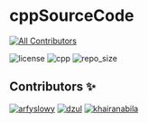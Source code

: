 # cppSourceCode


[![All Contributors](https://img.shields.io/badge/all_contributors-3-orange.svg?style=for-the-badge)](#contributors-)


![license](https://img.shields.io/apm/l/vim-mode?color=red&style=for-the-badge)
![cpp](https://img.shields.io/badge/C%2B%2B-00599C?style=for-the-badge&logo=c%2B%2B&logoColor=white)
![repo_size](https://img.shields.io/github/repo-size/bellshade/cppSourceCode?style=for-the-badge)

## Contributors ✨
[![arfyslowy](https://github.com/slowy07.png?size=50)](https://github.com/slowy07)
[![dzul](https://github.com/ctrlbzul5.png?size=50)](https://github.com/ctrlbzul5)
[![khairanabila](https://github.com/khairanabila.png?size=50)](https://github.com/khairanabila)
